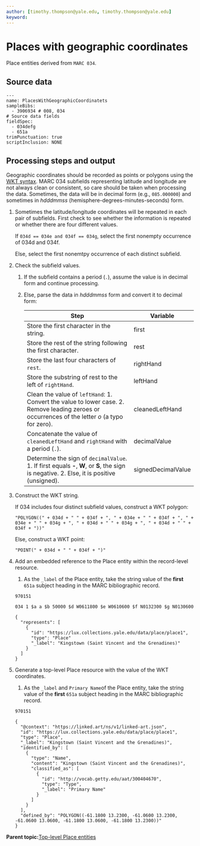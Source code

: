 ```yaml
---
author: [timothy.thompson@yale.edu, timothy.thompson@yale.edu]
keyword: 
---
```


# Places with geographic coordinates

Place entities derived from `MARC 034`.

## Source data

```
---
name: PlacesWithGeographicCoordinatets
sampleBibs:
  - 3906934 # 008, 034
# Source data fields
fieldSpec:
  - 034defg
  - 651a
trimPunctuation: true
scriptInclusion: NONE
```

## Processing steps and output

Geographic coordinates should be recorded as points or polygons using the [WKT syntax](https://en.wikipedia.org/wiki/Well-known_text_representation_of_geometry). MARC 034 subfields representing latitude and longitude are not always clean or consistent, so care should be taken when processing the data. Sometimes, the data will be in decimal form \(e.g., `085.000000`\) and sometimes in *hdddmmss* \(hemisphere-degrees-minutes-seconds\) form.

1.  Sometimes the latitude/longitude coordinates will be repeated in each pair of subfields. First check to see whether the information is repeated or whether there are four different values.

    If `034d == 034e and 034f == 034g`, select the first nonempty occurrence of 034d and 034f.

    Else, select the first nonemtpy occurrence of each distinct subfield.

2.  Check the subfield values.

    1.  If the subfield contains a period \(`.`\), assume the value is in decimal form and continue processing.
    2.  Else, parse the data in *hdddmmss* form and convert it to decimal form:

        |Step|Variable|
        |----|--------|
        |Store the first character in the string.|first|
        |Store the rest of the string following the first character.|rest|
        |Store the last four characters of `rest`.|rightHand|
        |Store the substring of rest to the left of `rightHand`.|leftHand|
        |Clean the value of `leftHand`: 1.  Convert the value to lower case. 2.  Remove leading zeroes or occurrences of the letter *o* \(a typo for zero\).|cleanedLeftHand|
        |Concatenate the value of `cleanedLeftHand` and `rightHand` with a period \(`.`\).|decimalValue|
        |Determine the sign of `decimalValue`. 1. If first equals **-**, **W**, or **S**, the sign is negative. 2. Else, it is positive \(unsigned\). |signedDecimalValue|

3.  Construct the WKT string.

    If 034 includes four distinct subfield values, construct a WKT polygon:

    ```
    "POLYGON((" + 034d + " " + 034f + ", " + 034e + " " + 034f + ", " + 034e + " " + 034g + ", " + 034d + " " + 034g + ", " + 034d + " " + 034f + "))"
    ```

    Else, construct a WKT point:

    ```
    "POINT(" + 034d + " " + 034f + ")"
    ```

4.  Add an embedded reference to the Place entity within the record-level resource.

    1.  As the `_label` of the Place entity, take the string value of the **first** `651a` subject heading in the MARC bibliographic record.

    `970151`

    ```
    034 1 $a a $b 50000 $d W0611800 $e W0610600 $f N0132300 $g N0130600
    ```

    ```
    {
      "represents": [
        {
          "id": "https://lux.collections.yale.edu/data/place/place1",
          "type": "Place"
          "_label": "Kingstown (Saint Vincent and the Grenadines)"
        }
      ]
    }
    ```

5.  Generate a top-level Place resource with the value of the WKT coordinates.

    1.  As the `_label` and `Primary Name`of the Place entity, take the string value of the **first** `651a` subject heading in the MARC bibliographic record.

    `970151`

    ```
    {
      "@context": "https://linked.art/ns/v1/linked-art.json",
      "id": "https://lux.collections.yale.edu/data/place/place1",
      "type": "Place",
      "_label": "Kingstown (Saint Vincent and the Grenadines)",
      "identified_by": [
        {
          "type": "Name",
          "content": "Kingstown (Saint Vincent and the Grenadines)",
          "classified_as": [
            {
              "id": "http://vocab.getty.edu/aat/300404670",
              "type": "Type",
              "_label": "Primary Name"
            }
          ]
        }
      ],
      "defined_by": "POLYGON((-61.1800 13.2300, -61.0600 13.2300, -61.0600 13.0600, -61.1800 13.0600, -61.1800 13.2300))"
    }
    ```


**Parent topic:**[Top-level Place entities](../concepts/top_level_place_entities.md)

